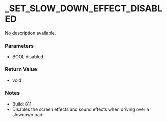 # _SET_SLOW_DOWN_EFFECT_DISABLED

No description available.

### Parameters
* BOOL disabled

### Return Value
* void

### Notes
* Build: 811
* Disables the screen effects and sound effects when driving over a slowdown pad.

